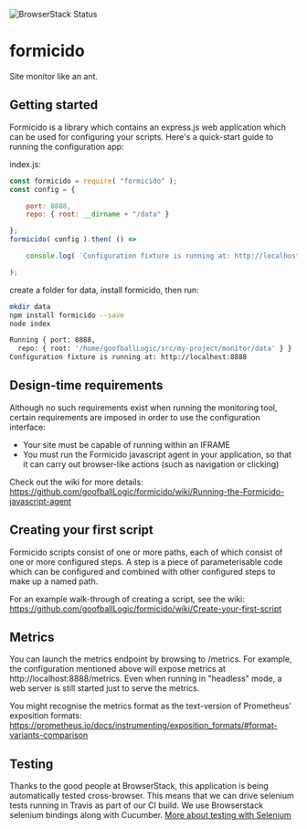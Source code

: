 ![BrowserStack Status](https://www.browserstack.com/automate/badge.svg?badge_key=NTRtOFlhYTlGbHpSMFA0b21iREIxZTZwQWRHK1AyWlQxWHAzQzJRVXhvND0tLXBQZC9XZ3ltcC9pVjVpT2lxTUg1Znc9PQ==--8cc11b84cc9a7dd51e6dcccafdfb465f13bbd75b)

# formicido
Site monitor like an ant.

## Getting started
Formicido is a library which contains an express.js web application which can be used for configuring your scripts. Here's a quick-start guide to running the configuration app:

index.js:
```javascript
const formicido = require( "formicido" );
const config = {

    port: 8888,
    repo: { root: __dirname + "/data" }

};
formicido( config ).then( () =>

    console.log( `Configuration fixture is running at: http://localhost:${config.port}` )

);
```
create a folder for data, install formicido, then run:
```bash
mkdir data
npm install formicido --save
node index

Running { port: 8888,
  repo: { root: '/home/goofballLogic/src/my-project/monitor/data' } }
Configuration fixture is running at: http://localhost:8888

```

## Design-time requirements

Although no such requirements exist when running the monitoring tool, certain requirements are imposed in order to use the configuration interface:

* Your site must be capable of running within an IFRAME
* You must run the Formicido javascript agent in your application, so that it can carry out browser-like actions (such as navigation or clicking)

Check out the wiki for more details: https://github.com/goofballLogic/formicido/wiki/Running-the-Formicido-javascript-agent

## Creating your first script

Formicido scripts consist of one or more paths, each of which consist of one or more configured steps. A step is a piece of parameterisable code which can be configured and combined with other configured steps to make up a named path.

For an example walk-through of creating a script, see the wiki: https://github.com/goofballLogic/formicido/wiki/Create-your-first-script


## Metrics

You can launch the metrics endpoint by browsing to /metrics. For example, the configuration mentioned above will expose metrics at http://localhost:8888/metrics. Even when running in "headless" mode, a web server is still started just to serve the metrics.

You might recognise the metrics format as the text-version of Prometheus' exposition formats: https://prometheus.io/docs/instrumenting/exposition_formats/#format-variants-comparison

## Testing
Thanks to the good people at BrowserStack, this application is being automatically tested cross-browser. This means that we can drive selenium tests running in Travis as part of our CI build. We use Browserstack selenium bindings along with Cucumber.
[More about testing with Selenium](https://github.com/goofballLogic/formicido/wiki/Testing)
